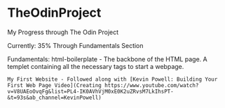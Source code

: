 # TheOdinProject
My Progress through The Odin Project

Currently: 35% Through Fundamentals Section

Fundamentals:
    html-boilerplate - The backbone of the HTML page. A templet containing all the necessary tags to start a webpage.

    My First Website - Followed along with [Kevin Powell: Building Your First Web Page Video](Creating https://www.youtube.com/watch?v=V8UAEoOvqFg&list=PL4-IK0AVhVjM0xE0K2uZRvsM7LkIhsPT-&t=93s&ab_channel=KevinPowell)

